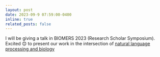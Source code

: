 ```yaml
---
layout: post
date: 2023-09-9 07:59:00-0400
inline: true
related_posts: false
---
```


I will be giving a talk in BIOMERS 2023 (Research Scholar Symposium). Excited :blush: to present our work in the intersection of [natural language processing and biology](../assets/pdf/BIOMERS_2023.pdf)